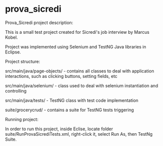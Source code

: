 # prova_sicredi
Prova_Sicredi project description:

This is a small test project created for Sicredi's job interview by Marcus Kobel.

Project was implemented using Selenium and TestNG Java libraries in Eclipse.

Project structure:

src/main/java/page-objects/ - contains all classes to deal with application interactions, such as clicking buttons, setting fields, etc

src/main/java/selenium/ - class used to deal with selenium instantiation and controlling

src/main/java/tests/ - TestNG class with test code implementation

suite/grocerycrud/ - contains a suite for TestNG tests triggering

Running project:

In order to run this project, inside Eclise, locate folder suite/RunProvaSicrediTests.xml, right-click it, select Run As, then TestNg Suite.
